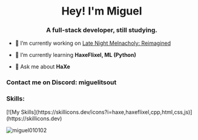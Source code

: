 <h1 align="center">Hey! I'm Miguel</h1>
<h3 align="center">A full-stack developer, still studying.</h3>

- 🔭 I’m currently working on [Late Night Melnacholy: Reimagined](https://gamejolt.com/games/Da_sad_Mouse_Stylized/654814)

- 🌱 I’m currently learning **HaxeFlixel, ML (Python)**

- 💬 Ask me about **HaXe**

<h3 align="left">Contact me on Discord: miguelitsout</h3>

<h3 align="left">Skills:</h3>
[![My Skills](https://skillicons.dev/icons?i=haxe,haxeflixel,cpp,html,css,js)](https://skillicons.dev)

<p><img align="center" src="https://github-readme-stats.vercel.app/api/top-langs?username=miguel010102&show_icons=true&theme=synthwave&locale=en&layout=compact" alt="miguel010102" /></p>
